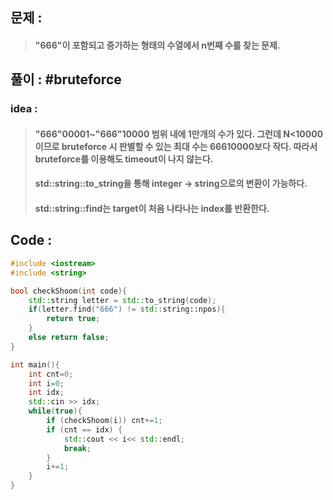 ## 문제 : 
> #### "666"이 포함되고 증가하는 형태의 수열에서 n번째 수를 찾는 문제.

## 풀이 : #bruteforce

### idea : 
> #### "666"00001~"666"10000 범위 내에 1만개의 수가 있다. 그런데 N<10000 이므로 bruteforce 시 판별할 수 있는 최대 수는 66610000보다 작다. 따라서 bruteforce를 이용해도 timeout이 나지 않는다.
> #### std::string::to_string을 통해 integer -> string으로의 변환이 가능하다.
> #### std::string::find는 target이 처음 나타나는 index를 반환한다.

## Code :
```cpp
#include <iostream>
#include <string>

bool checkShoom(int code){
    std::string letter = std::to_string(code);
    if(letter.find("666") != std::string::npos){
        return true;
    }
    else return false;
}

int main(){
    int cnt=0;
    int i=0;
    int idx;
    std::cin >> idx;
    while(true){
        if (checkShoom(i)) cnt+=1;
        if (cnt == idx) {
            std::cout << i<< std::endl;
            break;
        }
        i+=1;
    }
}
```
